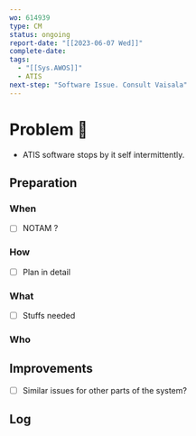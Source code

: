 ```yaml
---
wo: 614939
type: CM
status: ongoing
report-date: "[[2023-06-07 Wed]]"
complete-date: 
tags:
  - "[[Sys.AWOS]]"
  - ATIS
next-step: "Software Issue. Consult Vaisala"
---
```

# Problem 🐞
- ATIS software stops by it self intermittently.
## Preparation
### When
- [ ] NOTAM ?
### How
- [ ] Plan in detail
### What
- [ ] Stuffs needed
### Who

## Improvements
- [ ] Similar issues for other parts of the system?

## Log

